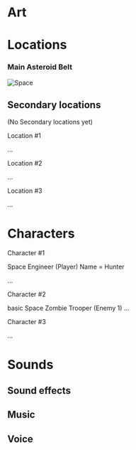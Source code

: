 # Art 

# Locations

### Main Asteroid Belt

![Space](https://hips.hearstapps.com/pop.h-cdn.co/assets/16/33/1024x512/landscape-1471291282-nasa-belt.jpg?resize=1200:*)

## Secondary locations
(No Secondary locations yet)

Location #1

...

Location #2

...

Location #3

...

# Characters

Character #1

Space Engineer (Player) 
Name = Hunter

...

Character #2

basic Space Zombie Trooper (Enemy 1)
...

Character #3

...

# Sounds

## Sound effects

## Music

## Voice